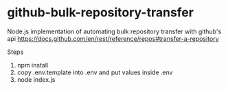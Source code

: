 # github-bulk-repository-transfer

Node.js implementation of automating bulk repository transfer with github's api
https://docs.github.com/en/rest/reference/repos#transfer-a-repository

Steps
1. npm install
2. copy .env.template into .env and put values inside .env
3. node index.js
